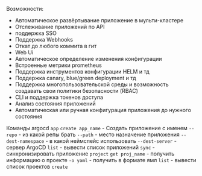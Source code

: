 Возможности:
- Автоматическое развёртывание приложение в мульти-кластере
- Отслеживание приложений по API
- поддержка SSO
- Поддержка Webhooks
- Откат до любого коммита в гит
- Web Ui
- Автоматическое определение изменения конфигурации
- Встроенные метрики prometheus
- Поддержка инструментов конфигурации HELM и тд 
- Поддержка canary, blue/green deployment и тд
- Поддержка многопользовательской среды и возможность создавать свои политики безопасности (RBAC)
- CLI и поддержка токенов доступа
- Анализ состояния приложений
- Автоматическая или ручная конфигурация приложения до нужного состояния


Команды
argocd
	`app`
		`create app_name` - Создать приложение с именем
			`--repo` - из какой репы брать
			`--path` - место назначение приложения
			`--dest-namespace` - в какой неймспейс использовать
			`--dest-server` - сервер ArgoCD 
		`list` - вывести список приложений
		`sync` - синхронизировать приложение 
	`project`
		`get proj_name` - получить информацию о проекте
			`-o yaml` - получить в формате ямл
		`list` - вывести список проектов
		`create`
			
